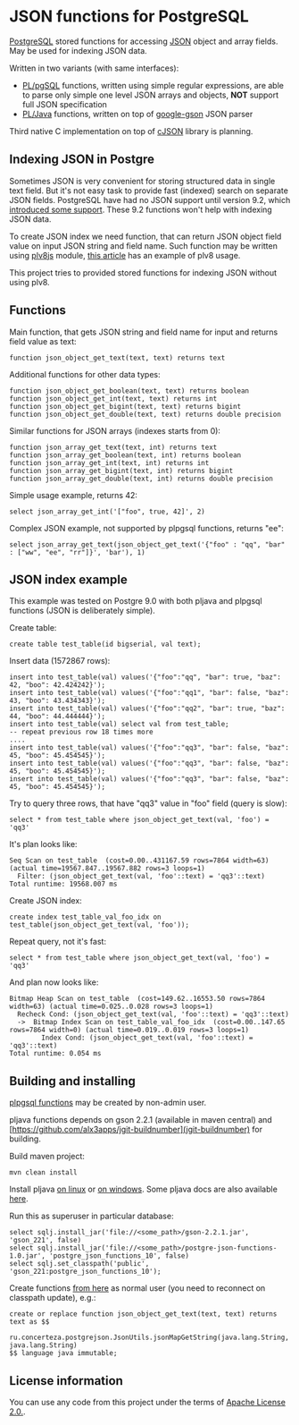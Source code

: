 JSON functions for PostgreSQL
=============================

[PostgreSQL](http://www.postgresql.org/) stored functions for accessing [JSON](http://www.json.org/) object and array fields. May be used for indexing JSON data.

Written in two variants (with same interfaces):

 - [PL/pgSQL](http://www.postgresql.org/docs/9.0/static/plpgsql.html) functions, written using simple regular expressions, are able to parse only simple one level JSON arrays and objects, __NOT__ support full JSON specification
 - [PL/Java](http://pgfoundry.org/projects/pljava/) functions, written on top of [google-gson](http://code.google.com/p/google-gson/) JSON parser

Third native C implementation on top of [cJSON](http://sourceforge.net/projects/cjson/) library is planning.

Indexing JSON in Postgre
------------------------

Sometimes JSON is very convenient for storing structured data in single text field. But it's not easy task to provide fast (indexed) search on separate JSON fields.
PostgreSQL have had no JSON support until version 9.2, which [introduced some support](http://www.postgresql.org/docs/9.2/static/functions-json.html).
These 9.2 functions won't help with indexing JSON data.

To create JSON index we need function, that can return JSON object field value on input JSON string and field name.
Such function may be written using [plv8js](http://code.google.com/p/plv8js/wiki/PLV8) module, [this article](http://people.planetpostgresql.org/andrew/index.php?/archives/249-Using-PLV8-to-index-JSON.html)
has an example of plv8 usage.

This project tries to provided stored functions for indexing JSON without using plv8.

Functions
---------

Main function, that gets JSON string and field name for input and returns field value as text:

    function json_object_get_text(text, text) returns text

Additional functions for other data types:

    function json_object_get_boolean(text, text) returns boolean
    function json_object_get_int(text, text) returns int
    function json_object_get_bigint(text, text) returns bigint
    function json_object_get_double(text, text) returns double precision

Similar functions for JSON arrays (indexes starts from 0):

    function json_array_get_text(text, int) returns text
    function json_array_get_boolean(text, int) returns boolean
    function json_array_get_int(text, int) returns int
    function json_array_get_bigint(text, int) returns bigint
    function json_array_get_double(text, int) returns double precision

Simple usage example, returns 42:

    select json_array_get_int('["foo", true, 42]', 2)

Complex JSON example, not supported by plpgsql functions, returns "ee":

    select json_array_get_text(json_object_get_text('{"foo" : "qq", "bar" : ["ww", "ee", "rr"]}', 'bar'), 1)

JSON index example
------------------

This example was tested on Postgre 9.0 with both pljava and plpgsql functions (JSON is deliberately simple).

Create table:

    create table test_table(id bigserial, val text);

Insert data (1572867 rows):

    insert into test_table(val) values('{"foo":"qq", "bar": true, "baz": 42, "boo": 42.424242}');
    insert into test_table(val) values('{"foo":"qq1", "bar": false, "baz": 43, "boo": 43.434343}');
    insert into test_table(val) values('{"foo":"qq2", "bar": true, "baz": 44, "boo": 44.444444}');
    insert into test_table(val) select val from test_table;
    -- repeat previous row 18 times more
    ....
    insert into test_table(val) values('{"foo":"qq3", "bar": false, "baz": 45, "boo": 45.454545}');
    insert into test_table(val) values('{"foo":"qq3", "bar": false, "baz": 45, "boo": 45.454545}');
    insert into test_table(val) values('{"foo":"qq3", "bar": false, "baz": 45, "boo": 45.454545}');

Try to query three rows, that have "qq3" value in "foo" field (query is slow):

    select * from test_table where json_object_get_text(val, 'foo') = 'qq3'

It's plan looks like:

    Seq Scan on test_table  (cost=0.00..431167.59 rows=7864 width=63) (actual time=19567.847..19567.882 rows=3 loops=1)
      Filter: (json_object_get_text(val, 'foo'::text) = 'qq3'::text)
    Total runtime: 19568.007 ms

Create JSON index:

    create index test_table_val_foo_idx on test_table(json_object_get_text(val, 'foo'));

Repeat query, not it's fast:

    select * from test_table where json_object_get_text(val, 'foo') = 'qq3'

And plan now looks like:

    Bitmap Heap Scan on test_table  (cost=149.62..16553.50 rows=7864 width=63) (actual time=0.025..0.028 rows=3 loops=1)
      Recheck Cond: (json_object_get_text(val, 'foo'::text) = 'qq3'::text)
      ->  Bitmap Index Scan on test_table_val_foo_idx  (cost=0.00..147.65 rows=7864 width=0) (actual time=0.019..0.019 rows=3 loops=1)
            Index Cond: (json_object_get_text(val, 'foo'::text) = 'qq3'::text)
    Total runtime: 0.054 ms


Building and installing
-----------------------

[plpgsql functions](https://github.com/alx3apps/postgre-json-functions/blob/master/src/main/plpgsql/postgre_json.sql) may be created by non-admin user.

pljava functions depends on gson 2.2.1 (available in maven central) and [https://github.com/alx3apps/jgit-buildnumber](jgit-buildnumber) for building.

Build maven project:

    mvn clean install

Install pljava [on linux](http://wiki.tada.se/index.php?title=Installing_on_Linux_%28or_other_*nix%29) or [on windows](http://wiki.tada.se/index.php?title=Windows_Installation).
Some pljava docs are also available [here](http://cvs.pgfoundry.org/cgi-bin/cvsweb.cgi/pljava/org.postgresql.pljava/docs/userguide.html?rev=1.15).

Run this as superuser in particular database:

    select sqlj.install_jar('file://<some_path>/gson-2.2.1.jar', 'gson_221', false)
    select sqlj.install_jar('file://<some_path>/postgre-json-functions-1.0.jar', 'postgre_json_functions_10', false)
    select sqlj.set_classpath('public', 'gson_221:postgre_json_functions_10');

Create functions [from here](https://github.com/alx3apps/postgre-json-functions/blob/master/src/main/java/ru/concerteza/postgrejson/java_json.sql#L9) as normal user (you need to reconnect on classpath update), e.g.:

    create or replace function json_object_get_text(text, text) returns text as $$
        ru.concerteza.postgrejson.JsonUtils.jsonMapGetString(java.lang.String, java.lang.String)
    $$ language java immutable;

License information
-------------------

You can use any code from this project under the terms of [Apache License 2.0.](http://www.apache.org/licenses/LICENSE-2.0).